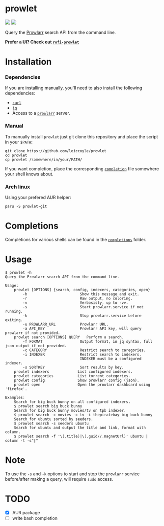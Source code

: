 # prowlet

<a href="./LICENSE.md"><img src="https://img.shields.io/badge/license-MIT-blue.svg"></a>
<a href="https://aur.archlinux.org/packages/prowlet-git/"><img src="https://img.shields.io/aur/version/prowlet-git"></a>

Query the [Prowlarr](https://github.com/prowlarr/prowlarr) search API from the command line.

**Prefer a UI? Check out [`rofi-prowlet`](https://github.com/loiccoyle/rofi-prowlet)**

# Installation

### Dependencies

If you are installing manually, you'll need to also install the following dependencies:

- [`curl`](https://github.com/curl/curl)
- [`jq`](https://github.com/stedolan/jq)
- Access to a [`prowlarr`](https://github.com/prowlarr/prowlarr) server.

### Manual

To manually install `prowlet` just git clone this repository and place the script in your `$PATH`:

```
git clone https://github.com/loiccoyle/prowlet
cd prowlet
cp prowlet /somewhere/in/your/PATH/
```

If you want <TAB> completion, place the corresponding [`completion`](completions) file somewhere your shell knows about.

### Arch linux

Using your prefered AUR helper:

```
paru -S prowlet-git
```

# Completions

Completions for various shells can be found in the [`completions`](completions) folder.

# Usage

```
$ prowlet -h
Query the Prowlarr search API from the command line.

Usage:
    prowlet [OPTIONS] {search, config, indexers, categories, open}
        -h                        Show this message and exit.
        -r                        Raw output, no coloring.
        -v                        Verbosisty, up to -vv.
        -s                        Start prowlarr.service if not running.
        -k                        Stop prowlarr.service before exiting.
        -u PROWLARR_URL           Prowlarr URL.
        -a API_KEY                Prowlarr API key, will query prowlarr if not provided.
    prowlet search [OPTIONS] QUERY   Perform a search.
        -f FORMAT                 Output format, in jq syntax, full json output if not provided.
        -c CATEGORY               Restrict search to caregories.
        -i INDEXER                Restrict search to indexers.
                                  INDEXER must be a configured indexer.
        -s SORTKEY                Sort results by key.
    prowlet indexers             List configured indexers.
    prowlet categories           List torrent categories.
    prowlet config               Show prowlarr config (json).
    prowlet open                 Open the prowlarr dashboard using 'firefox'.

Examples:
    Search for big buck bunny on all configured indexers.
    $ prowlet search big buck bunny
    Search for big buck bunny movies/tv on tpb indexer.
    $ prowlet search -c movies -c tv -i thepiratebay big buck bunny
    Search for ubuntu sorted by seeders.
    $ prowlet search -s seeders ubuntu
    Search for ubuntu and output the title and link, format with column.
    $ prowlet search -f '\(.title)|\(.guid//.magnetUrl)' ubuntu | column -t -s"|"
```

# Note

To use the `-s` and `-k` options to start and stop the `prowlarr` service before/after making a query, will require `sudo` access.

# TODO

- [x] AUR package
- [ ] write bash completion
